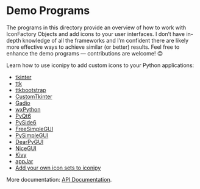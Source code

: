 # Demo Programs
The programs in this directory provide an overview of how to work with IconFactory Objects and add icons to your user interfaces. I don’t have in-depth knowledge of all the frameworks and I’m confident there are likely more effective ways to achieve similar (or better) results. Feel free to enhance the demo programs — contributions are welcome! 😊

Learn how to use iconipy to add custom icons to your Python applications:
* [tkinter](https://github.com/digidigital/iconipy/tree/main/demo_programs/tkinter)
* [ttk](https://github.com/digidigital/iconipy/tree/main/demo_programs/ttk)
* [ttkbootstrap](https://github.com/digidigital/iconipy/tree/main/demo_programs/ttkbootstrap)
* [CustomTkinter](https://github.com/digidigital/iconipy/tree/main/demo_programs/customtkinter)
* [Gadio](https://github.com/digidigital/iconipy/tree/main/demo_programs/gradio)
* [wxPython](https://github.com/digidigital/iconipy/tree/main/demo_programs/wxPython)
* [PyQt6](https://github.com/digidigital/iconipy/tree/main/demo_programs/PyQt6)
* [PySide6](https://github.com/digidigital/iconipy/tree/main/demo_programs/PySide6)
* [FreeSimpleGUI](https://github.com/digidigital/iconipy/tree/main/demo_programs/FreeSimpleGUI_PySimpleGUI)
* [PySimpleGUI](https://github.com/digidigital/iconipy/tree/main/demo_programs/FreeSimpleGUI_PySimpleGUI)
* [DearPyGUI](https://github.com/digidigital/iconipy/tree/main/demo_programs/DearPyGUI)
* [NiceGUI](https://github.com/digidigital/iconipy/tree/main/demo_programs/NiceGUI)
* [Kivy](https://github.com/digidigital/iconipy/tree/main/demo_programs/kivy)
* [appJar](https://github.com/digidigital/iconipy/tree/main/demo_programs/appJar)
* [Add your own icon sets to iconipy](https://github.com/digidigital/iconipy/tree/main/demo_programs/CustomIconFactory)

More documentation: [API Documentation](https://iconipy.digidigital.de).
